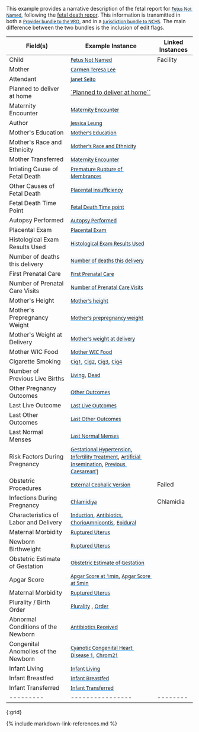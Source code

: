 <style>
  a code {
    font-family: system-ui, -apple-system, BlinkMacSystemFont, "Segoe UI",
    "Roboto", "Oxygen", "Ubuntu", "Cantarell", "Fira Sans", "Droid Sans",
    "Helvetica Neue", sans-serif !important;

    text-decoration: underline;
    text-decoration-color: #0088f9;
    background-color: #f4faff;
  }
</style>

This example provides a narrative description of the fetal report for [`Fetus Not Named`](Patient-patient-decedent-fetus-not-named.html), following the [fetal death repor](appendix_d_-_example_fetal_death_report.html).
This information is transmitted in both a [`Provider bundle to the VRO`](Bundle-bundle-provider-fetal-death-not-named.html), and in a [`Jurisdiction bundle to NCHS`](Bundle-bundle-jurisdiction-fetal-death-not-named.html).  The main difference between the two bundles is the inclusion of edit flags.


|  Field(s) | Example Instance | Linked Instances | 
| --------- | ---------------- | ---------------- |
| Child     | [`Fetus Not Named`](Patient-patient-decedent-fetus-not-named.html) | Facility |
| Mother    | [`Carmen Teresa Lee`](Patient-patient-mother-carmen-teresa-lee.html) |  |
| Attendant    | [`Janet Seito`](Practitioner_practitioner-vital-records-janet-seito.html) |  |
| Planned to deliver at home | [`Planned to deliver at home``](Observation-observation-planned-to-deliver-at-home-not-named.html) | |
| Maternity Encounter | [`Maternity Encounter`](Encounter-encounter-maternity-carmen-teresa-lee.html)| |
| Author | [`Jessica Leung`](Practitioner_practitioner-vital-records-jessica-leung,html) |  |
| Mother's Education | [`Mother's Education`](Observation-observation-parent-education-level-carmen-teresa-lee.html) |           |
| Mother's Race and Ethnicity   | [`Mother's Race and Ethnicity`](Observation-observation-input-race-and-ethnicity-carmen-teresa-lee.html) |           |
| Mother Transferred   | [`Maternity Encounter`](Encounter-encounter-maternity-carmen-teresa-lee.html) |           |
| Intiating Cause of Fetal Death |  [`Premature Rupture of Membrances`](Condition-condition-fetal-death-cause-or-condition-not-named.html)   |       |
| Other Causes of Fetal Death    | [`Placental insufficiency`](Condition-condition-fetal-death-other-significant-cause-not-named.html)   |       |
| Fetal Death Time Point | [`Fetal Death Time point`](Observation-observation-fetal-death-time-point-not-named.html) |   | 
| Autopsy Performed | [`Autopsy Performed`](Observation-observation-autopsy-performed-not-named.html) |   | 
| Placental Exam | [`Placental Exam`](Observation-observation-placental-exam-performed-not-named.html) |   | 
| Histological Exam Results Used | [`Histological Exam Results Used`](Observation-observation-autopsy-histological-exam-results-used-not-named) |    |
| Number of deaths this delivery | [`Number of deaths this delivery`](Observation-observation-number-deaths-this-delivery-carmen-teresa-lee.html) | | 
| First Prenatal Care   | [`First Prenatal Care`](Observation-observation-date-of-first-prenatal-care-visit-carmen-teresa-lee.html) |           |
| Number of Prenatal Care Visits   | [`Number of Prenatal Care Visits`](Observation-observation-number-prenatal-visits-carmen-teresa-lee.html) |           |
| Mother's Height     | [`Mother's height`](Observation-observation-mother-height-carmen-teresa-lee.html) |  |
| Mother's Prepregnancy Weight     | [`Mother's prepregnancy weight`](Observation-observation-mother-prepregnancy-weight-carmen-teresa-lee.html) |  |
| Mother's Weight at Delivery     | [`Mother's weight at delivery`](Observation-observation-mother-delivery-weight-carmen-teresa-lee.html) |  |
| Mother WIC Food     | [`Mother WIC Food`](Observation-observation-mother-received-wic-food-carmen-teresa-lee.html) |  |
| Cigarette Smoking     | [`Cig1`](Observation-observation-cig-smoking-pregnancy-1-carmen-teresa-lee.html), [`Cig2`](Observation-observation-cig-smoking-pregnancy-2-carmen-teresa-lee.html), [`Cig3`](Observation-observation-cig-smoking-pregnancy-3-carmen-teresa-lee.html), [`Cig4`](Observation-observation-cig-smoking-pregnancy-4-carmen-teresa-lee.html) |  |
| Number of Previous Live Births     | [`Living`](Observation-observation-infant-living-babyg-quinn.html), [`Dead`](Observation-observation-number-births-now-dead-carmen-teresa-lee.html) |  |
| Other Pregnancy Outcomes     | [`Other Outcomes`](Observation-observation-number-other-pregnancy-outcomes-carmen-teresa-lee.html) |  |
| Last Live Outcome    | [`Last Live Outcomes`](Observation-observation-date-of-last-live-birth-carmen-teresa-lee.html) |  |
| Last Other  Outcomes     | [`Last Other Outcomes`](Observation-observation-date-of-last-other-pregnancy-outcome-carmen-teresa-lee.html) |  |
| Last Normal Menses     | [`Last Normal Menses`](Observation-observation-last-menstrual-period-carmen-teresa-lee.html) |  |
| Risk Factors During Pregnancy     | [`Gestational Hypertension`](Condition-condition-gestational-hypertension-carmen-teresa-lee.html), [`Infertility Treatment`](Procedure-procedure-infertility-treatment-carmen-teresa-lee.html), [`Artificial Insemination`](Procedure-procedure-artificial-insemination-carmen-teresa-lee.html), [`Previous Caesarean']`](Observation-observation-number-previous-cesareans-carmen-teresa-lee.html) |  |
| Obstetric Procedures     | [`External Cephalic Version`](Procedure-procedure-obstetric-procedure-carmen-teresa-lee.html) |  Failed |
| Infections During Pregnancy     | [`Chlamidiya`](Condition-condition-infection-present-during-pregnancy-carmen-teresa-lee.html) |  Chlamidia |
| Characteristics of Labor and Delivery     | [`Induction`](Condition-condition-infection-present-during-pregnancy-carmen-teresa-lee.html), [`Antibiotics`](Observation-observation-antibiotics-during-labor-carmen-teresa-lee.html), [`ChorioAmnioontis`](Condition-condition-chorioamnionitis-carmen-teresa-lee.html), [`Epidural`](Procedure-procedure-epidural-or-spinal-anesthesia-carmen-teresa-lee.html) |   |
| Maternal Morbidity     | [`Ruptured Uterus`](Condition-condition-ruptured-uterus-carmen-teresa-lee.html) |   |
| Newborn Birthweight | [`Ruptured Uterus`](Condition-condition-ruptured-uterus-carmen-teresa-lee.html) |   |
| Obstetric Estimate of Gestation | [`Obstetric Estimate of Gestation`](Observation-observation-gestational-age-at-delivery-babyg-quinn.html) |   |
| Apgar Score | [`Apgar Score at 1min`](Observation-observation-apgar-score-babyg-quinn-1-min.html), [`Apgar Score at 5min`](Observation-observation-apgar-score-babyg-quinn-5-min.html) |   |
| Maternal Morbidity     | [`Ruptured Uterus`](Condition-condition-ruptured-uterus-carmen-teresa-lee.html) |   |
| Plurality / Birth Order | [`Plurality`](Patient-patient-child-babyg-quinn.html) , [`Order`](Patient-patient-child-babyg-quinn.html) | |   |
| Abnormal Conditions of the Newborn | [`Antibiotics Received`](Procedure-antibiotics-suspected-neonatal-sepsis.html) |    | 
| Congenital Anomolies of the Newborn | [`Cyanotic Congenital Heart Disease 1`](Condition-condition-congenital-anomaly-of-newborn-babyg-quinn-1.html), [`Chrom21`](Condition-condition-congenital-anomaly-of-newborn-babyg-quinn-2.html) |    | 
| Infant Living | [`Infant Living`](Patient-patient-child-babyg-quinn.html) |   |
| Infant Breastfed | [`Infant Breastfed`](Observation-observation-infant-breastfed-at-discharge-babyg-quinn.html)  |   |
| Infant Transferred | [`Infant Transferred`](Encounter-encounter-maternity-carmen-teresa-lee.html)  | |   |
| --------- | ---------------- | -------- |
{:grid}





{% include markdown-link-references.md %}